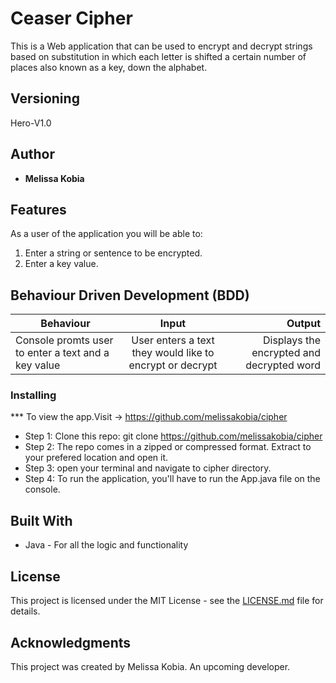 # Ceaser Cipher


  This is a Web application that can be used to encrypt and decrypt strings based on substitution in which each letter is shifted a certain number of places also known as a key, down the alphabet. 

## Versioning

 Hero-V1.0 

## Author

* **Melissa Kobia**

## Features


As a user of the application you will be able to:

1. Enter a string or sentence to be encrypted. 
2. Enter a key value.





## Behaviour Driven Development (BDD)
|Behaviour 	           |    Input 	                 |       Output          |
|----------------------------------------------|:-----------------------------------:|-----------------------------:|       
|Console promts user to enter a text and a key value	                           |   User enters a text they would like to encrypt or decrypt                            |       Displays the encrypted and decrypted word  |                        |
      



### Installing

*** To view the app.Visit ->  https://github.com/melissakobia/cipher
* Step 1:
Clone this repo: git clone https://github.com/melissakobia/cipher
* Step 2:
The repo comes in a zipped or compressed format. Extract to your prefered location and open it.
* Step 3:
open your terminal and navigate to cipher directory.
* Step 4:
To run the application, you'll have to run the App.java file on the console.
    
    
## Built With

* Java - For all the logic and functionality


## License

This project is licensed under the MIT License - see the [LICENSE.md](LICENCE.md)  file for details.

## Acknowledgments
This project was created by Melissa Kobia. An upcoming developer.